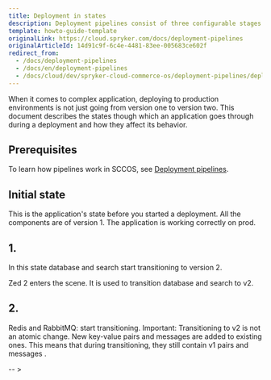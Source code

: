 ```yaml
---
title: Deployment in states
description: Deployment pipelines consist of three configurable stages.
template: howto-guide-template
originalLink: https://cloud.spryker.com/docs/deployment-pipelines
originalArticleId: 14d91c9f-6c4e-4481-83ee-005683ce602f
redirect_from:
  - /docs/deployment-pipelines
  - /docs/en/deployment-pipelines
  - /docs/cloud/dev/spryker-cloud-commerce-os/deployment-pipelines/deployment-pipelines.html
---
```


When it comes to complex application, deploying to production environments is not just going from version one to version two. This document describes the states though which an application goes through during a deployment and how they affect its behavior.

## Prerequisites

To learn how pipelines work in SCCOS, see [Deployment pipelines](/docs/cloud/dev/spryker-cloud-commerce-os/configuring-deployment-pipelines/deployment-pipelines.html).

## Initial state

This is the application's state before you started a deployment. All the components are of version 1. The application is working correctly on prod.

## 1.

In this state database and search start transitioning to version 2. <!-- what issues can this cause? -->

Zed 2 enters the scene. It is used to transition database and search to v2.

<!--
1.  what's zed v2 in deployment tools? Where does it come from and how is it related to zed v2 that is not in the deployment tools? -- not relevant   

2. How's yellow different from green ?


3. what's zed1 cron?


4. When a component finished upgrading to v2, does the app start using it immediately?


-->


## 2.



Redis and RabbitMQ: start transitioning. Important: Transitioning to v2 is not an atomic change. New key-value pairs and messages are added to existing ones. This means that during transitioning, they still contain v1 pairs and messages .







-- >
